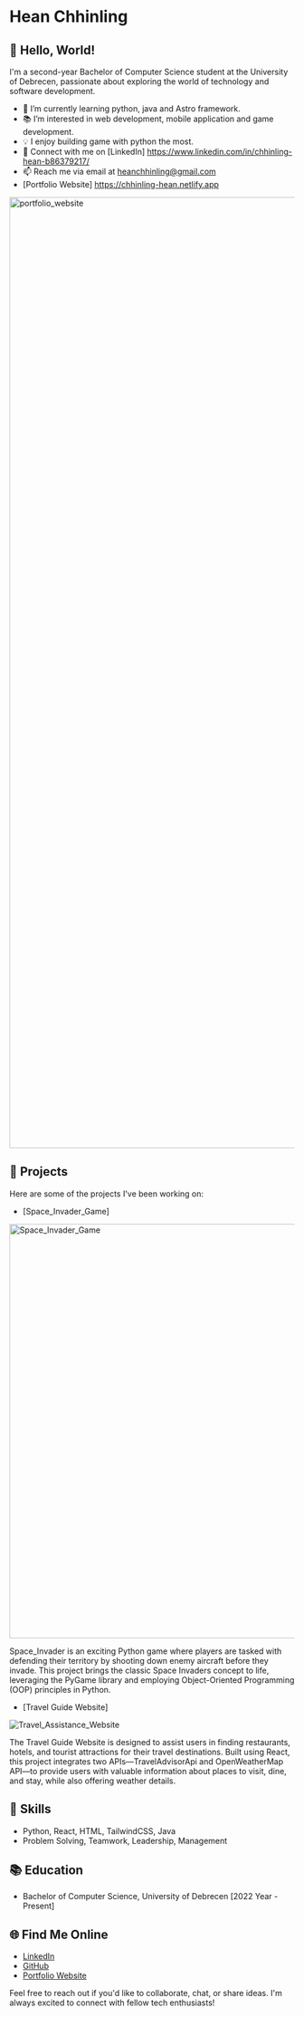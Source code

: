 # Hean Chhinling

## 👋 Hello, World!

I'm a second-year Bachelor of Computer Science student at the University of Debrecen, passionate about exploring the world of technology and software development.

- 🌱 I’m currently learning python, java and Astro framework.
- 📚 I’m interested in web development, mobile application and game development.
- 💡 I enjoy building game with python the most.
- 🔗 Connect with me on [LinkedIn] https://www.linkedin.com/in/chhinling-hean-b86379217/
- 📫 Reach me via email at heanchhinling@gmail.com
-  [Portfolio Website] https://chhinling-hean.netlify.app

  
  <img width="1680" alt="portfolio_website" src="https://github.com/Hean-Chhinling/Hean-Chhinling/assets/92643868/15286db5-5b3e-4694-82f0-237afca604d3">


## 🚀 Projects

Here are some of the projects I've been working on:

- [Space_Invader_Game]
  
<img width="732" alt="Space_Invader_Game" src="https://github.com/Hean-Chhinling/Hean-Chhinling/assets/92643868/afcd8d39-288b-46cf-ba3c-c4d7a6c5b1a0">

Space_Invader is an exciting Python game where players are tasked with defending their territory by shooting down enemy aircraft before they invade. This project brings the classic Space Invaders concept to life, leveraging the PyGame library and employing Object-Oriented Programming (OOP) principles in Python.

- [Travel Guide Website]

![Travel_Assistance_Website](https://github.com/Hean-Chhinling/Hean-Chhinling/assets/92643868/59b63cc2-88f4-413a-bdbb-fd9d742f994e)

The Travel Guide Website is designed to assist users in finding restaurants, hotels, and tourist attractions for their travel destinations. Built using React, this project integrates two APIs—TravelAdvisorApi and OpenWeatherMap API—to provide users with valuable information about places to visit, dine, and stay, while also offering weather details.


## 🌟 Skills

- Python, React, HTML, TailwindCSS, Java
- Problem Solving, Teamwork, Leadership, Management

## 📚 Education

- Bachelor of Computer Science, University of Debrecen [2022 Year - Present]

## 🌐 Find Me Online

- [LinkedIn](https://www.linkedin.com/in/chhinling-hean-b86379217/)
- [GitHub](https://github.com/Hean-Chhinling)
- [Portfolio Website](https://chhinling-hean.netlify.app)

Feel free to reach out if you'd like to collaborate, chat, or share ideas. I'm always excited to connect with fellow tech enthusiasts!
